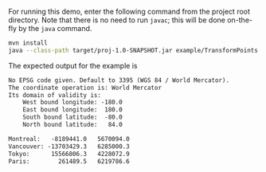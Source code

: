 For running this demo, enter the following command from the project root
directory. Note that there is no need to run `javac`; this will be done
on-the-fly by the `java` command.

``` sh
mvn install
java --class-path target/proj-1.0-SNAPSHOT.jar example/TransformPoints.java
```

The expected output for the example is

``` txt
No EPSG code given. Default to 3395 (WGS 84 / World Mercator).
The coordinate operation is: World Mercator
Its domain of validity is:
    West bound longitude: -180.0
    East bound longitude:  180.0
    South bound latitude:  -80.0
    North bound latitude:   84.0

Montreal:   -8189441.0   5670094.0
Vancouver: -13703429.3   6285000.3
Tokyo:      15566806.3   4228072.9
Paris:        261489.5   6219786.6
```
